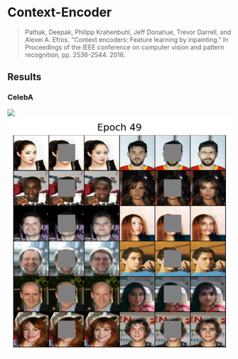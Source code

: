 # Context-Encoder

> Pathak, Deepak, Philipp Krahenbuhl, Jeff Donahue, Trevor Darrell, and Alexei A. Efros. "Context encoders: Feature learning by inpainting." In Proceedings of the IEEE conference on computer vision and pattern recognition, pp. 2536-2544. 2016.



## Results



### CelebA

<img src="./assets/celeba_samples.gif" width=640 /><img src="./assets/celeba_epoch_49.png" width=640 />

